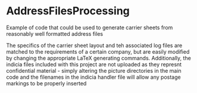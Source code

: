 AddressFilesProcessing
======================

Example of code that could be used to generate carrier sheets from reasonably well formatted address files


The specifics of the carrier sheet layout and teh associated log files are matched to the requirements of a certain company,
but are easily modified by changing the appropriate LaTeX generating commands.  Additionally, the indicia files included
with this project are not uploaded as they represnt confidential material - simply altering the picture directories in 
the main code and the filenames in the indicia handler file will allow any postage markings to be properly inserted
